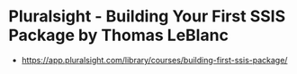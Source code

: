 # Pluralsight - Building Your First SSIS Package by Thomas LeBlanc
- https://app.pluralsight.com/library/courses/building-first-ssis-package/
